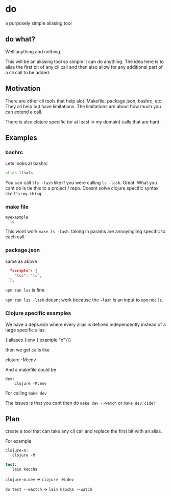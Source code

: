 # do

a purposely simple aliasing tool

## do what? 

Well anything and nothing.  

This will be an aliasing tool so simple it can do anything.  The idea here is to alias the first bit of any cli call and then also allow for any additional part of a cli call to be added.

## Motivation

There are other cli tools that help alot.  Makefile, package.json, bashrc, etc.  They all help but have limitations.  The limitations are about how much you can extend a call.

There is also clojure specific (or at least in my domain) calls that are hard.


## Examples

### bashrc

Lets looks at bashrc

```bash
alias lls=ls
```

You can call `lls -lash` like if you were calling `ls -lash`.  Great.  What you cant do is tie this to a project / repo.  Doesnt solve clojure specific syntax like `lls:my-thing`

### make file

```
myexapmple
  ls
```

This wont work `make ls -lash`. taking in params are annoyingling specific to each call.

### package.json

same as above

```json
  "scripts": {
    "lss": "ls",
  },
```

`npm run lss` is fine

`npm run lss -lash` doesnt work because the `-lash` is an input to `npm` not `ls`.

### Clojure specific examples

We have a deps.edn where every alias is defined independently instead of a large specific alias.

{:aliases {:env {:example "x"}}}

then we get calls like 

clojure -M:env

And a makefile could be 

```make
dev:
	clojure -M:env
```

For calling `make dev`

The issues is that you cant then do `make dev --watch` or `make dev:cider`

## Plan

create a tool that can take any cli call and replace the first bit with an alias.

For example 

```do
clojure-m:
   clojure -M

test:
   lein kaocha
```

`clojure-m:dev` -> `clojure -M:dev`

`do test --wactch` -> `lain kaocha --watch`
